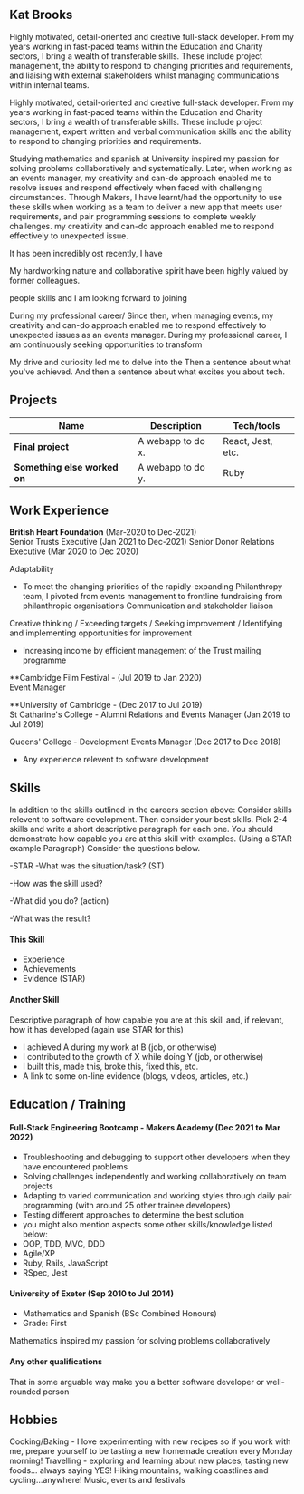 ## Kat Brooks

Highly motivated, detail-oriented and creative full-stack developer. From my years working in fast-paced teams within the Education and Charity sectors, I bring a wealth of transferable skills. These include project management, the ability to respond to changing priorities and requirements, and liaising with external stakeholders whilst managing communications within internal teams. 

Highly motivated, detail-oriented and creative full-stack developer. From my years working in fast-paced teams within the Education and Charity sectors, I bring a wealth of transferable skills. These include project management, expert written and verbal communication skills and the ability to respond to changing priorities and requirements. 

Studying mathematics and spanish at University inspired my passion for solving problems collaboratively and systematically. Later, when working as an events manager, my creativity and can-do approach enabled me to resolve issues and respond effectively when faced with challenging circumstances. Through Makers, I have learnt/had the opportunity to use these skills when working as a team to deliver a new app that meets user requirements, and pair programming sessions to complete weekly challenges. my creativity and can-do approach enabled me to respond effectively to unexpected issue.



It has been incredibly ost recently, I have 

My hardworking nature and collaborative spirit have been highly valued by former colleagues. 

people skills and I am looking forward to joining 

During my professional career/ Since then, when managing events, my creativity and can-do approach enabled me to respond effectively to unexpected issues as an events manager. During my professional career, I am continuously seeking opportunities to transform 


My drive and curiosity led me to delve into the 
Then a sentence about what you've achieved. And then a sentence about what excites you about tech.

## Projects

| Name                         | Description       | Tech/tools        |
| ---------------------------- | ----------------- | ----------------- |
| **Final project**            | A webapp to do x. | React, Jest, etc. |
| **Something else worked on** | A webapp to do y. | Ruby              |

## Work Experience

**British Heart Foundation** (Mar-2020 to Dec-2021)  
Senior Trusts Executive (Jan 2021 to Dec-2021)
Senior Donor Relations Executive (Mar 2020 to Dec 2020)

Adaptability
- To meet the changing priorities of the rapidly-expanding Philanthropy team, I pivoted from events management to frontline fundraising from philanthropic organisations
Communication and stakeholder liaison

Creative thinking / Exceeding targets / Seeking improvement / Identifying and implementing opportunities for improvement
- Increasing income by efficient management of the Trust mailing programme   

**Cambridge Film Festival - (Jul 2019 to Jan 2020)  
Event Manager

**University of Cambridge - (Dec 2017 to Jul 2019)  
St Catharine's College - Alumni Relations and Events Manager (Jan 2019 to Jul 2019)

Queens' College - Development Events Manager (Dec 2017 to Dec 2018)

- Any experience relevent to software development

## Skills
In addition to the skills outlined in the careers section above:
Consider skills relevent to software development. Then consider your best skills. Pick 2-4 skills and write a short descriptive paragraph for each one. You should demonstrate how capable you are at this skill with examples.
(Using a STAR example Paragraph) Consider the questions below.

-STAR
-What was the situation/task? (ST)

-How was the skill used?

-What did you do? (action)

-What was the result?


#### This Skill

- Experience
- Achievements
- Evidence (STAR)

#### Another Skill

Descriptive paragraph of how capable you are at this skill and, if relevant, how it has developed (again use STAR for this)

- I achieved A during my work at B (job, or otherwise)
- I contributed to the growth of X while doing Y (job, or otherwise)
- I built this, made this, broke this, fixed this, etc.
- A link to some on-line evidence (blogs, videos, articles, etc.)

## Education / Training

#### Full-Stack Engineering Bootcamp - Makers Academy (Dec 2021 to Mar 2022)
- Troubleshooting and debugging to support other developers when they have encountered problems
- Solving challenges independently and working collaboratively on team projects
- Adapting to varied communication and working styles through daily pair programming (with around 25 other trainee developers)
- Testing different approaches to determine the best solution  
- you might also mention aspects some other skills/knowledge listed below: 
- OOP, TDD, MVC, DDD
- Agile/XP
- Ruby, Rails, JavaScript
- RSpec, Jest

#### University of Exeter (Sep 2010 to Jul 2014)

- Mathematics and Spanish (BSc Combined Honours)
- Grade: First

Mathematics inspired my passion for solving problems collaboratively

#### Any other qualifications

That in some arguable way make you a better software developer or well-rounded person

## Hobbies

Cooking/Baking - I love experimenting with new recipes so if you work with me, prepare yourself to be tasting a new homemade creation every Monday morning!
Travelling - exploring and learning about new places, tasting new foods... always saying YES!
Hiking mountains, walking coastlines and cycling...anywhere! 
Music, events and festivals
